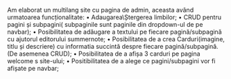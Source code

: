 Am elaborat un multilang site cu pagina de admin, aceasta având urmatoarea funcționalitate:
 • Adaugarea\Ștergerea limbilor;
 • CRUD pentru pagini și subpagini( subpaginile sunt paginile din dropdown-ul de pe navbar);
 • Posibilitatea de adăugare a textului pe fiecare pagină/subpagină cu ajutorul editorului summernote;
 • Posibilitatea de a crea Carduri(imagine, titlu și descriere) cu informatia succintă despre fiecare pagină/subpagină. (De asemenea CRUD);
 • Posibilitatea de a afișa 3 carduri pe pagina welcome s site-ului;
 • Positibilitatea de a alege ce pagini/subpagini vor fi afișate pe navbar; 
 
